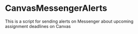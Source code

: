 # CanvasMessengerAlerts

This is a script for sending alerts on Messenger about upcoming assignment deadlines on Canvas
